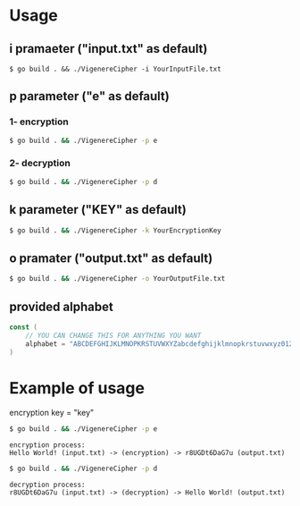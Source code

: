 # Usage

## i pramaeter ("input.txt" as default)

```
$ go build . && ./VigenereCipher -i YourInputFile.txt
```

## p parameter ("e" as default)

### 1- encryption

```bash
$ go build . && ./VigenereCipher -p e
```

### 2- decryption

```bash
$ go build . && ./VigenereCipher -p d
```

## k parameter ("KEY" as default)

```bash
$ go build . && ./VigenereCipher -k YourEncryptionKey
```

## o pramater ("output.txt" as default)

```bash
$ go build . && ./VigenereCipher -o YourOutputFile.txt
```

## provided alphabet

```go
const (
    // YOU CAN CHANGE THIS FOR ANYTHING YOU WANT
	alphabet = "ABCDEFGHIJKLMNOPKRSTUVWXYZabcdefghijklmnopkrstuvwxyz0123456789 !?.,"
)
```

# Example of usage

encryption key = "key"

```bash
$ go build . && ./VigenereCipher -p e
```

```
encryption process:
Hello World! (input.txt) -> (encryption) -> r8UGDt6DaG7u (output.txt)
```

```bash
$ go build . && ./VigenereCipher -p d
```

```
decryption process:
r8UGDt6DaG7u (input.txt) -> (decryption) -> Hello World! (output.txt)
```
